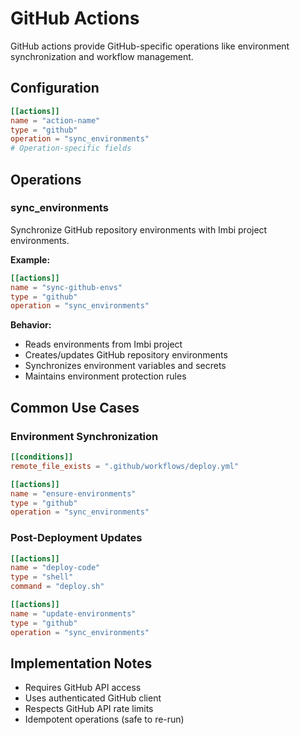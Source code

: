 # GitHub Actions

GitHub actions provide GitHub-specific operations like environment synchronization and workflow management.

## Configuration

```toml
[[actions]]
name = "action-name"
type = "github"
operation = "sync_environments"
# Operation-specific fields
```

## Operations

### sync_environments

Synchronize GitHub repository environments with Imbi project environments.

**Example:**
```toml
[[actions]]
name = "sync-github-envs"
type = "github"
operation = "sync_environments"
```

**Behavior:**
- Reads environments from Imbi project
- Creates/updates GitHub repository environments
- Synchronizes environment variables and secrets
- Maintains environment protection rules

## Common Use Cases

### Environment Synchronization

```toml
[[conditions]]
remote_file_exists = ".github/workflows/deploy.yml"

[[actions]]
name = "ensure-environments"
type = "github"
operation = "sync_environments"
```

### Post-Deployment Updates

```toml
[[actions]]
name = "deploy-code"
type = "shell"
command = "deploy.sh"

[[actions]]
name = "update-environments"
type = "github"
operation = "sync_environments"
```

## Implementation Notes

- Requires GitHub API access
- Uses authenticated GitHub client
- Respects GitHub API rate limits
- Idempotent operations (safe to re-run)
